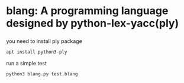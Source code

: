 # blang: A programming language designed by python-lex-yacc(ply)

###

you need to install ply package
```sh
apt install python3-ply
```

run a simple test
```
python3 blang.py test.blang
```
